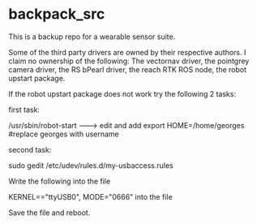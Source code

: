 # backpack_src

This is a backup repo for a wearable sensor suite. 

Some of the third party drivers are owned by their respective authors. I claim no ownership of the following:
The vectornav driver, the pointgrey camera driver, the RS bPearl driver, the reach RTK ROS node, the robot upstart package.

If the robot upstart package does not work try the following 2 tasks:

first task:

/usr/sbin/robot-start ---> edit and add export HOME=/home/georges  #replace georges with username

second task:

sudo gedit /etc/udev/rules.d/my-usbaccess.rules

Write the following into the file

KERNEL=="ttyUSB0", MODE="0666" into the file

Save the file and reboot.
